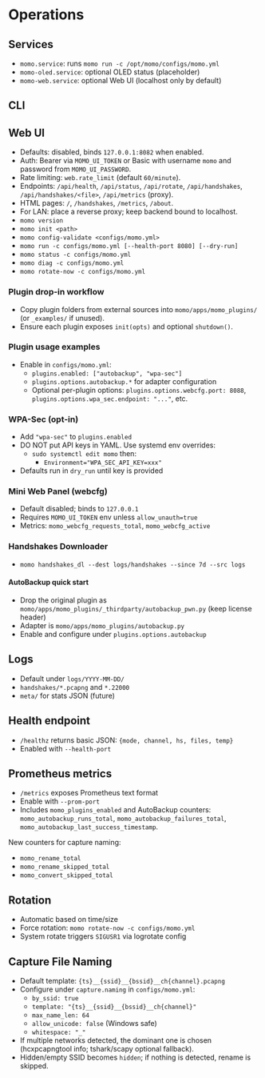 # Operations

## Services

- `momo.service`: runs `momo run -c /opt/momo/configs/momo.yml`
- `momo-oled.service`: optional OLED status (placeholder)
- `momo-web.service`: optional Web UI (localhost only by default)

## CLI

## Web UI

- Defaults: disabled, binds `127.0.0.1:8082` when enabled.
- Auth: Bearer via `MOMO_UI_TOKEN` or Basic with username `momo` and password from `MOMO_UI_PASSWORD`.
- Rate limiting: `web.rate_limit` (default `60/minute`).
- Endpoints: `/api/health`, `/api/status`, `/api/rotate`, `/api/handshakes`, `/api/handshakes/<file>`, `/api/metrics` (proxy).
- HTML pages: `/`, `/handshakes`, `/metrics`, `/about`.
- For LAN: place a reverse proxy; keep backend bound to localhost.
- `momo version`
- `momo init <path>`
- `momo config-validate <configs/momo.yml>`
- `momo run -c configs/momo.yml [--health-port 8080] [--dry-run]`
- `momo status -c configs/momo.yml`
- `momo diag -c configs/momo.yml`
- `momo rotate-now -c configs/momo.yml`
### Plugin drop-in workflow

- Copy plugin folders from external sources into `momo/apps/momo_plugins/` (or `_examples/` if unused).
- Ensure each plugin exposes `init(opts)` and optional `shutdown()`.

### Plugin usage examples

- Enable in `configs/momo.yml`:
  - `plugins.enabled: ["autobackup", "wpa-sec"]`
  - `plugins.options.autobackup.*` for adapter configuration
  - Optional per-plugin options: `plugins.options.webcfg.port: 8088`, `plugins.options.wpa_sec.endpoint: "..."`, etc.

### WPA-Sec (opt-in)

- Add `"wpa-sec"` to `plugins.enabled`
- DO NOT put API keys in YAML. Use systemd env overrides:
  - `sudo systemctl edit momo` then:
    - `Environment="WPA_SEC_API_KEY=xxx"`
- Defaults run in `dry_run` until key is provided

### Mini Web Panel (webcfg)

- Default disabled; binds to `127.0.0.1`
- Requires `MOMO_UI_TOKEN` env unless `allow_unauth=true`
- Metrics: `momo_webcfg_requests_total`, `momo_webcfg_active`

### Handshakes Downloader

- `momo handshakes_dl --dest logs/handshakes --since 7d --src logs`

#### AutoBackup quick start

- Drop the original plugin as `momo/apps/momo_plugins/_thirdparty/autobackup_pwn.py` (keep license header)
- Adapter is `momo/apps/momo_plugins/autobackup.py`
- Enable and configure under `plugins.options.autobackup`

## Logs

- Default under `logs/YYYY-MM-DD/`
- `handshakes/*.pcapng` and `*.22000`
- `meta/` for stats JSON (future)

## Health endpoint

- `/healthz` returns basic JSON: `{mode, channel, hs, files, temp}`
- Enabled with `--health-port`

## Prometheus metrics

- `/metrics` exposes Prometheus text format
- Enable with `--prom-port`
- Includes `momo_plugins_enabled` and AutoBackup counters: `momo_autobackup_runs_total`, `momo_autobackup_failures_total`, `momo_autobackup_last_success_timestamp`.

New counters for capture naming:

- `momo_rename_total`
- `momo_rename_skipped_total`
- `momo_convert_skipped_total`

## Rotation

- Automatic based on time/size
- Force rotation: `momo rotate-now -c configs/momo.yml`
- System rotate triggers `SIGUSR1` via logrotate config

## Capture File Naming

- Default template: `{ts}__{ssid}__{bssid}__ch{channel}.pcapng`
- Configure under `capture.naming` in `configs/momo.yml`:
  - `by_ssid: true`
  - `template: "{ts}__{ssid}__{bssid}__ch{channel}"`
  - `max_name_len: 64`
  - `allow_unicode: false` (Windows safe)
  - `whitespace: "_"`
- If multiple networks detected, the dominant one is chosen (hcxpcapngtool info; tshark/scapy optional fallback).
- Hidden/empty SSID becomes `hidden`; if nothing is detected, rename is skipped.
